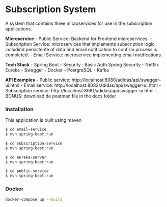 # Subscription System

A system that contains three microservices for use in the subscription applications.

**Microservice**
    - Public Service: Backend for Frontend microservices.
    - Subscription Service: microservices that implements subscription logic, includind persistente of data and email notification to confirm process is completed.
    - Email Service: microservice implementing email notifications.

**Tech Stack**
    - Spring Boot
    - Security : Basic Auth Spring Security
    - Netflix Eureka
    - Swagger
    - Docker
    - PostgreSQL
    - Kafka

**API Examples**
    - Public service: http://localhost:8080/adidas/api/swagger-ui.html
    - Email service:  http://localhost:8082/adidas/api/swagger-ui.html
    - Subscription service:  http://localhost:8081/adidas/api/swagger-ui.html
    -BONUS: download de postman file in the docs folder

### Installation
This application is built using maven
```sh
$ cd email-service
$ mvn spring-boot:run
```
```sh
$ cd subscription-service
$ mvn spring-boot:run
```
```sh
$ cd eureka-server
$ mvn spring-boot:run
```
```sh
$ cd public-service
$ mvn spring-boot:run
```

### Docker
```sh
docker-compose up --build
```

